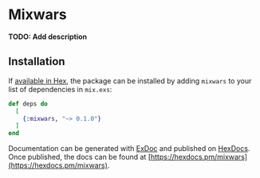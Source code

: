 # Mixwars

**TODO: Add description**

## Installation

If [available in Hex](https://hex.pm/docs/publish), the package can be installed
by adding `mixwars` to your list of dependencies in `mix.exs`:

```elixir
def deps do
  [
    {:mixwars, "~> 0.1.0"}
  ]
end
```

Documentation can be generated with [ExDoc](https://github.com/elixir-lang/ex_doc)
and published on [HexDocs](https://hexdocs.pm). Once published, the docs can
be found at [https://hexdocs.pm/mixwars](https://hexdocs.pm/mixwars).

